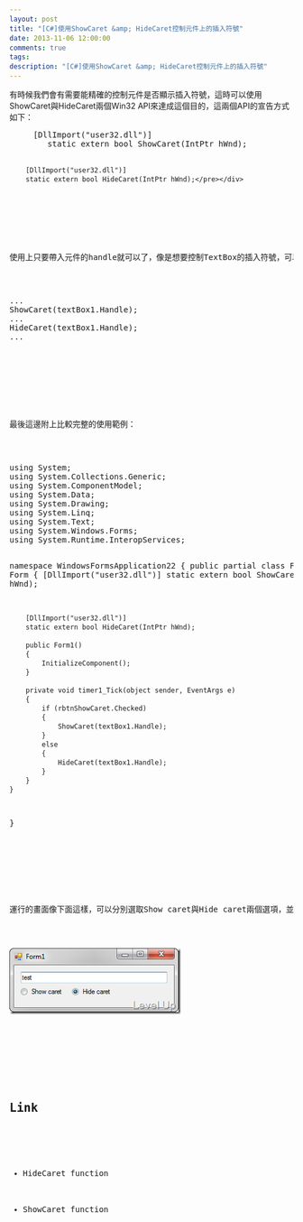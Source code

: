 ```yaml
---
layout: post
title: "[C#]使用ShowCaret &amp; HideCaret控制元件上的插入符號"
date: 2013-11-06 12:00:00
comments: true
tags: 
description: "[C#]使用ShowCaret &amp; HideCaret控制元件上的插入符號"
---
```

<p>有時候我們會有需要能精確的控制元件是否顯示插入符號，這時可以使用ShowCaret與HideCaret兩個Win32 API來達成這個目的，這兩個API的宣告方式如下：</p>  <div style="padding-bottom: 0px; margin: 0px; padding-left: 0px; padding-right: 0px; display: inline; float: none; padding-top: 0px" id="scid:812469c5-0cb0-4c63-8c15-c81123a09de7:13ec442e-30c4-4569-a7fd-3936a18eab64" class="wlWriterSmartContent"><pre name="code" class="c#">		[DllImport("user32.dll")]
		static extern bool ShowCaret(IntPtr hWnd);

		[DllImport("user32.dll")]
		static extern bool HideCaret(IntPtr hWnd);</pre></div>

<p> </p>

<p>使用上只要帶入元件的handle就可以了，像是想要控制TextBox的插入符號，可以像下面這樣撰寫：</p>

<div style="padding-bottom: 0px; margin: 0px; padding-left: 0px; padding-right: 0px; display: inline; float: none; padding-top: 0px" id="scid:812469c5-0cb0-4c63-8c15-c81123a09de7:29493a42-b4c7-40b2-98c4-4a0e2408d0f5" class="wlWriterSmartContent"><pre name="code" class="c#">...
ShowCaret(textBox1.Handle);
...
HideCaret(textBox1.Handle);
...</pre></div>

<p> </p>

<p>最後這邊附上比較完整的使用範例：</p>

<div style="padding-bottom: 0px; margin: 0px; padding-left: 0px; padding-right: 0px; display: inline; float: none; padding-top: 0px" id="scid:812469c5-0cb0-4c63-8c15-c81123a09de7:83f1e1f6-5cab-4d13-b442-6a6504153227" class="wlWriterSmartContent"><pre name="code" class="c#">using System;
using System.Collections.Generic;
using System.ComponentModel;
using System.Data;
using System.Drawing;
using System.Linq;
using System.Text;
using System.Windows.Forms;
using System.Runtime.InteropServices;

namespace WindowsFormsApplication22
{
	public partial class Form1 : Form
	{
		[DllImport("user32.dll")]
		static extern bool ShowCaret(IntPtr hWnd);

		[DllImport("user32.dll")]
		static extern bool HideCaret(IntPtr hWnd);

		public Form1()
		{
			InitializeComponent();
		}

		private void timer1_Tick(object sender, EventArgs e)
		{
			if (rbtnShowCaret.Checked)
			{
				ShowCaret(textBox1.Handle);
			}
			else
			{
				HideCaret(textBox1.Handle);
			}
		}
	}
}</pre></div>

<p> </p>

<p>運行的畫面像下面這樣，可以分別選取Show caret與Hide caret兩個選項，並在上方的TextBox點選，讓TextBox取得焦點，仔細觀察插入符號在這兩種狀況下的運行狀況，應該可以發現在選取Hide caret時插入符號一下就會消失，而在選取Show caret時就跟一般的使用無異。</p>

<p><img style="border-bottom: 0px; border-left: 0px; border-top: 0px; border-right: 0px" border="0" alt="image" src="\images\posts\0492cdeb-069f-4f5b-a9cc-3fad64e5bba8\image_thumb.png" width="304" height="117" /> </p>

<p> </p>

<h2>Link</h2>

<ul>
  <li>HideCaret function</li>

  <li>ShowCaret function</li>
</ul>